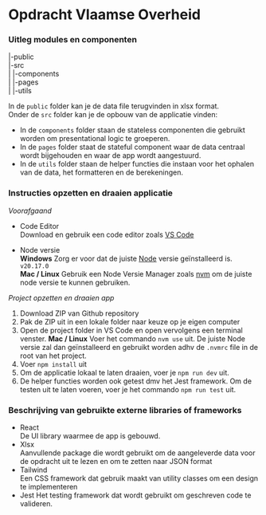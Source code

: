 # Opdracht Vlaamse Overheid

### Uitleg modules en componenten

|-public  
|-src  
| |-components  
| |-pages  
| |-utils  

In de `public` folder kan je de data file terugvinden in xlsx format.  
Onder de `src` folder kan je de opbouw van de applicatie vinden:

- In de `components` folder staan de stateless componenten die gebruikt worden om presentational logic te groeperen.
- In de `pages` folder staat de stateful component waar de data centraal wordt bijgehouden en waar de app wordt aangestuurd.
- In de `utils` folder staan de helper functies die instaan voor het ophalen van de data, het formatteren en de berekeningen.

### Instructies opzetten en draaien applicatie

_Voorafgaand_

- Code Editor  
  Download en gebruik een code editor zoals [VS Code](https://code.visualstudio.com/)

- Node versie  
  **Windows** Zorg er voor dat de juiste [Node](https://nodejs.org/en) versie geïnstalleerd is. `v20.17.0`  
  **Mac / Linux** Gebruik een Node Versie Manager zoals [nvm](https://github.com/nvm-sh/nvm) om de juiste node versie te kunnen gebruiken.

_Project opzetten en draaien app_

1. Download ZIP van Github repository
2. Pak de ZIP uit in een lokale folder naar keuze op je eigen computer
3. Open de project folder in VS Code en open vervolgens een terminal venster.
   **Mac / Linux** Voer het commando `nvm use` uit. De juiste Node versie zal dan geïnstalleerd en gebruikt worden adhv de `.nvmrc` file in de root van het project.
4. Voer `npm install` uit
5. Om de applicatie lokaal te laten draaien, voer je `npm run dev` uit.
6. De helper functies worden ook getest dmv het Jest framework. Om de testen uit te laten voeren, voer je het commando `npm run test` uit.

### Beschrijving van gebruikte externe libraries of frameworks

- React  
  De UI library waarmee de app is gebouwd.
- Xlsx  
  Aanvullende package die wordt gebruikt om de aangeleverde data voor de opdracht uit te lezen en om te zetten naar JSON format
- Tailwind  
  Een CSS framework dat gebruik maakt van utility classes om een design te implementeren
- Jest
  Het testing framework dat wordt gebruikt om geschreven code te valideren.
